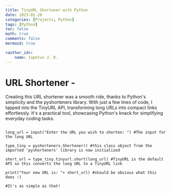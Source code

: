 ```yaml
---
title: TinyURL Shortener with Python
date: 2023-02-20
categories: [Projects, Python]
tags: [Python]
toc: false
math: true
comments: false
mermaid: true

<author_id>:
    name: Iapetus J. D.
---
```

# URL Shortener - 

Creating this URL shortener was a smooth ride, thanks to Python's simplicity and the pyshorteners library. With just a few lines of code, I tapped into the TinyURL API, transforming long URLs into compact links effortlessly. It's a practical tool, showcasing Python's knack for simplifying everyday coding tasks.

```import pyshorteners

long_url = input("Enter the URL you wish to shorten: ") #The input for the long URL

type_tiny = pyshorteners.Shortener() #this class object from the imported 'pyshorteners' library is now initialized

short_url = type_tiny.tinyurl.short(long_url) #TinyURL is the default API so this converts the long URL to a TinyURL link 

print("Your new URL is: "+ short_url) #should be obvious what this does :)

#It's as simple as that!
```

